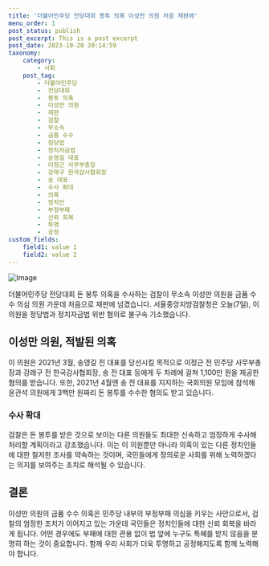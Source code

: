 ```yaml
---
title: '더불어민주당 전당대회 봉투 의혹 이성만 의원 처음 재판에'
menu_order: 1
post_status: publish
post_excerpt: This is a post excerpt
post_date: 2023-10-20 20:14:59
taxonomy:
    category:
        - 사회
    post_tag:
        - 더불어민주당
        -  전당대회
        -  봉투 의혹
        -  이성만 의원
        -  재판
        -  검찰
        -  무소속
        -  금품 수수
        -  정당법
        -  정치자금법
        -  송영길 대표
        -  이정근 사무부총장
        -  강래구 한국감사협회장
        -  송 대표
        -  수사 확대
        -  의혹
        -  정치인
        -  부정부패
        -  신뢰 회복
        -  투명
        -  공정
custom_fields:
    field1: value 1
    field2: value 2
---
```


![Image](https://imgnews.pstatic.net/image/052/2024/02/07/202402071159102580_t_20240207120122554.jpg?type=w647)


더불어민주당 전당대회 돈 봉투 의혹을 수사하는 검찰이 무소속 이성만 의원을 금품 수수 의심 의원 가운데 처음으로 재판에 넘겼습니다. 서울중앙지방검찰청은 오늘(7일), 이 의원을 정당법과 정치자금법 위반 혐의로 불구속 기소했습니다.

## 이성만 의원, 적발된 의혹
이 의원은 2021년 3월, 송영길 전 대표를 당선시킬 목적으로 이정근 전 민주당 사무부총장과 강래구 전 한국감사협회장, 송 전 대표 등에게 두 차례에 걸쳐 1,100만 원을 제공한 혐의를 받습니다. 또한, 2021년 4월엔 송 전 대표를 지지하는 국회의원 모임에 참석해 윤관석 의원에게 3백만 원짜리 돈 봉투를 수수한 혐의도 받고 있습니다.

### 수사 확대
검찰은 돈 봉투를 받은 것으로 보이는 다른 의원들도 최대한 신속하고 엄정하게 수사해 처리할 계획이라고 강조했습니다. 이는 이 의원뿐만 아니라 의혹이 있는 다른 정치인들에 대한 철저한 조사를 약속하는 것이며, 국민들에게 정의로운 사회를 위해 노력하겠다는 의지를 보여주는 조치로 해석될 수 있습니다.

## 결론
이성만 의원의 금품 수수 의혹은 민주당 내부의 부정부패 의심을 키우는 사안으로서, 검찰의 엄정한 조치가 이어지고 있는 가운데 국민들은 정치인들에 대한 신뢰 회복을 바라게 됩니다. 어떤 경우에도 부패에 대한 관용 없이 법 앞에 누구도 특혜를 받지 않음을 분명히 하는 것이 중요합니다. 함께 우리 사회가 더욱 투명하고 공정해지도록 함께 노력해야 합니다.
